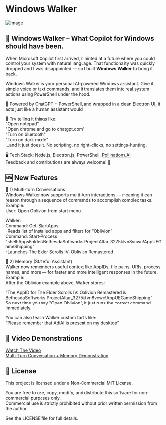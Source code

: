 # Windows Walker
![image](https://github.com/user-attachments/assets/1fd2eb94-4ee2-4562-9191-806368f36731)          
## 🚀 Windows Walker – What Copilot for Windows should have been.

When Microsoft Copilot first arrived, it hinted at a future where you could control your system with natural language. That functionality was quickly dropped and I was disappointed — so I built **Windows Walker** to bring it back.

Windows Walker is your personal AI-powered Windows assistant. Give it simple voice or text commands, and it translates them into real system actions using PowerShell under the hood.

🧠 Powered by ChatGPT + PowerShell, and wrapped in a clean Electron UI, it acts just like a human assistant would.

💬 Try telling it things like:          
"Open notepad"           
"Open chrome and go to chatgpt.com"         
"Turn on bluetooth"         
"Turn on dark mode"        
...and it just does it. No scripting, no right-clicks, no settings-hunting.        

🖥️ Tech Stack: Node.js, Electron.js, PowerShell, [Pollinations.AI](https://pollinations.ai/)         
Feedback and contributions are always welcome! 🙌

## 🆕 New Features
🔁 1) Multi-turn Conversations           
Windows Walker now supports multi-turn interactions — meaning it can reason through a sequence of commands to accomplish complex tasks.           
Example:         
User: Open Oblivion from start menu          

Walker:          
Command: Get-StartApps          
-Reads list of installed apps and filters for “Oblivion”          
Command: Start-Process "shell:AppsFolder\BethesdaSoftworks.ProjectAltar_3275kfvn8vcwc!AppUEGameShipping"          
-Launches The Elder Scrolls IV: Oblivion Remastered        

🧠 2) Memory (Stateful Assistant)          
Walker now remembers useful context like AppIDs, file paths, URIs, process names, and more — for faster and more intelligent responses in the future.            
Example:            
After the Oblivion example above, Walker stores:        

“The AppID for The Elder Scrolls IV: Oblivion Remastered is BethesdaSoftworks.ProjectAltar_3275kfvn8vcwc!AppUEGameShipping”            
So next time you say "Open Oblivion", it just runs the correct command immediately.              

You can also teach Walker custom facts like:              
“Please remember that AdiAI is present on my desktop”                

## 🎥 Video Demonstrations
[Watch The Video](https://www.youtube.com/watch?v=mcH4TlnGenQ)          
[Multi-Turn Conversation + Memory Demonstration](https://www.youtube.com/watch?v=Bih6vcDwiz8)

## 📜 License
This project is licensed under a Non-Commercial MIT License.          

You are free to use, copy, modify, and distribute this software for non-commercial purposes only.         
Commercial use is strictly prohibited without prior written permission from the author.         

See the LICENSE file for full details.          
